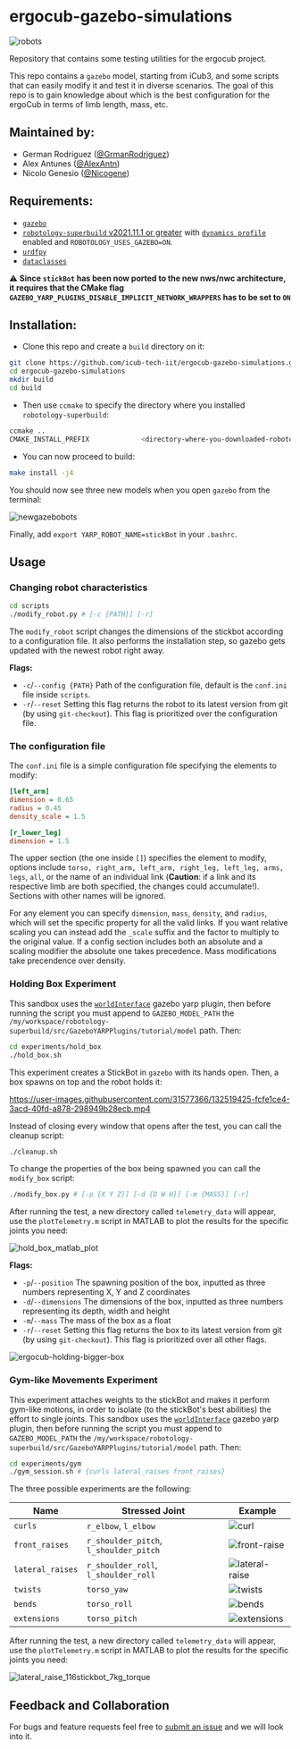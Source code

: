 # ergocub-gazebo-simulations

![robots](https://user-images.githubusercontent.com/31577366/132301971-c3aa9a8c-fc27-4a74-9c83-f8e79ffa2641.png)

Repository that contains some testing utilities for the ergocub project.

This repo contains a `gazebo` model, starting from iCub3, and some scripts that can easily modify it and test it in diverse scenarios. The goal of this repo is to gain knowledge about which is the best configuration for the ergoCub in terms of limb length, mass, etc.

## Maintained by:

- German Rodriguez ([@GrmanRodriguez](https://github.com/GrmanRodriguez))
- Alex Antunes ([@AlexAntn](https://github.com/AlexAntn/))
- Nicolo Genesio ([@Nicogene](https://github.com/Nicogene/))

## Requirements:

- [`gazebo`](http://gazebosim.org/)
- [`robotology-superbuild` v2021.11.1 or greater](https://github.com/robotology/robotology-superbuild/releases/tag/v2021.11.1) with [`dynamics profile`](https://github.com/robotology/robotology-superbuild/blob/master/doc/cmake-options.md#dynamics) enabled and `ROBOTOLOGY_USES_GAZEBO=ON`.
- [`urdfpy`](https://github.com/mmatl/urdfpy)
- [`dataclasses`](https://pypi.org/project/dataclasses/)

:warning: **Since `stickBot` has been now ported to the new nws/nwc architecture, it requires that the CMake flag `GAZEBO_YARP_PLUGINS_DISABLE_IMPLICIT_NETWORK_WRAPPERS` has to be set to `ON`**

## Installation:

- Clone this repo and create a `build` directory on it:

```bash
git clone https://github.com/icub-tech-iit/ergocub-gazebo-simulations.git
cd ergocub-gazebo-simulations
mkdir build
cd build
```

- Then use `ccmake` to specify the directory where you installed `robotology-superbuild`:

```bash
ccmake ..
CMAKE_INSTALL_PREFIX             <directory-where-you-downloaded-robotology-superbuild>/build/install
```

- You can now proceed to build:

```bash
make install -j4
```

You should now see three new models when you open `gazebo` from the terminal:

![newgazebobots](https://user-images.githubusercontent.com/31577366/132303603-70e8d9cb-8bb9-40a9-9bae-7cb2a9b9b2db.png)

Finally, add `export YARP_ROBOT_NAME=stickBot` in your `.bashrc`.

## Usage

### Changing robot characteristics

```bash
cd scripts
./modify_robot.py # [-c {PATH}] [-r]
```

The `modify_robot` script changes the dimensions of the stickbot according to a configuration file. It also performs the installation step, so gazebo gets updated with the newest robot right away.

**Flags:**

 - `-c`/`--config {PATH}` Path of the configuration file, default is the `conf.ini` file inside `scripts`.
 - `-r`/`--reset` Setting this flag returns the robot to its latest version from git (by using `git-checkout`). This flag is prioritized over the configuration file.

### The configuration file

The `conf.ini` file is a simple configuration file specifying the elements to modify:

```ini
[left_arm]
dimension = 0.65
radius = 0.45
density_scale = 1.5

[r_lower_leg]
dimension = 1.5
```

The upper section (the one inside `[]`) specifies the element to modify, options include `torso, right_arm, left_arm, right_leg, left_leg, arms, legs`, `all`, or the name of an individual link (**Caution**: if a link and its respective limb are both specified, the changes could accumulate!). Sections with other names will be ignored.

For any element you can specify `dimension`, `mass`, `density`, and `radius`, which will set the specific property for all the valid links. If you want relative scaling you can instead add the `_scale` suffix and the factor to multiply to the original value. If a config section includes both an absolute and a scaling modifier the absolute one takes precedence. Mass modifications take precendence over density.

### Holding Box Experiment

This sandbox uses the [`worldInterface`](http://robotology.github.io/gazebo-yarp-plugins/master/classgazebo_1_1WorldInterface.html) gazebo yarp plugin, then before running the script you must append to `GAZEBO_MODEL_PATH` the `/my/workspace/robotology-superbuild/src/GazeboYARPPlugins/tutorial/model` path. Then:

```bash
cd experiments/hold_box
./hold_box.sh
```

This experiment creates a StickBot in `gazebo` with its hands open. Then, a box spawns on top and the robot holds it:

https://user-images.githubusercontent.com/31577366/132519425-fcfe1ce4-3acd-40fd-a878-298949b28ecb.mp4

Instead of closing every window that opens after the test, you can call the cleanup script:

```bash
./cleanup.sh
```

To change the properties of the box being spawned you can call the `modify_box` script:

```bash
./modify_box.py # [-p {X Y Z}] [-d {D W H}] [-m {MASS}] [-r]
```

After running the test, a new directory called `telemetry_data` will appear, use the `plotTelemetry.m` script in MATLAB to plot the results for the specific joints you need:

![hold_box_matlab_plot](https://user-images.githubusercontent.com/31577366/146351517-fdf40d37-7c3b-432a-a3b1-0f6751a942cb.png)

**Flags:**
- `-p`/`--position` The spawning position of the box, inputted as three numbers representing X, Y and Z coordinates
- `-d`/`--dimensions` The dimensions of the box, inputted as three numbers representing its depth, width and height
- `-m`/`--mass` The mass of the box as a float
- `-r`/`--reset` Setting this flag returns the box to its latest version from git (by using `git-checkout`). This flag is prioritized over all other flags.

![ergocub-holding-bigger-box](https://user-images.githubusercontent.com/31577366/132665409-2bad5579-c9b9-4de1-b98c-7f3e4f97ffbe.png)

### Gym-like Movements Experiment

This experiment attaches weights to the stickBot and makes it perform gym-like motions, in order to isolate (to the stickBot's best abilities) the effort to single joints. This sandbox uses the [`worldInterface`](http://robotology.github.io/gazebo-yarp-plugins/master/classgazebo_1_1WorldInterface.html) gazebo yarp plugin, then before running the script you must append to `GAZEBO_MODEL_PATH` the `/my/workspace/robotology-superbuild/src/GazeboYARPPlugins/tutorial/model` path. Then:

```bash
cd experiments/gym
./gym_session.sh # {curls lateral_raises front_raises}
```

The three possible experiments are the following:

| Name             | Stressed Joint                         | Example                                                                                                                 |
|------------------|----------------------------------------|-------------------------------------------------------------------------------------------------------------------------|
| `curls`          | `r_elbow`, `l_elbow`                   | ![curl](https://user-images.githubusercontent.com/31577366/151012575-4c00273b-641a-4673-9699-6e5a15d43d0e.gif)          |
| `front_raises`   | `r_shoulder_pitch`, `l_shoulder_pitch` | ![front-raise](https://user-images.githubusercontent.com/31577366/151013455-aaf4def2-3edb-4b32-94ac-46710d81e4e3.gif)   |
| `lateral_raises` | `r_shoulder_roll`, `l_shoulder_roll`   | ![lateral-raise](https://user-images.githubusercontent.com/31577366/151013597-ef90ed75-3b55-490b-8234-af16285031d7.gif) |
| `twists` | `torso_yaw`   | ![twists](https://user-images.githubusercontent.com/31577366/151828875-47398cc7-0be5-4a49-9731-bb4e0434c726.gif) |
| `bends` | `torso_roll`   | ![bends](https://user-images.githubusercontent.com/31577366/151828746-5170571f-4558-49cb-b4f0-24ec38889a47.gif) |
| `extensions` | `torso_pitch`   | ![extensions](https://user-images.githubusercontent.com/31577366/151828818-00d208bb-5a9e-48af-9690-e14b15c1b25e.gif) |

After running the test, a new directory called `telemetry_data` will appear, use the `plotTelemetry.m` script in MATLAB to plot the results for the specific joints you need:

![lateral_raise_116stickbot_7kg_torque](https://user-images.githubusercontent.com/31577366/151013992-fc4eedf7-7abb-43fe-badc-5a401322ff39.png)

## Feedback and Collaboration

For bugs and feature requests feel free to [submit an issue](https://github.com/icub-tech-iit/ergocub-gazebo-simulations/issues/new) and we will look into it.
